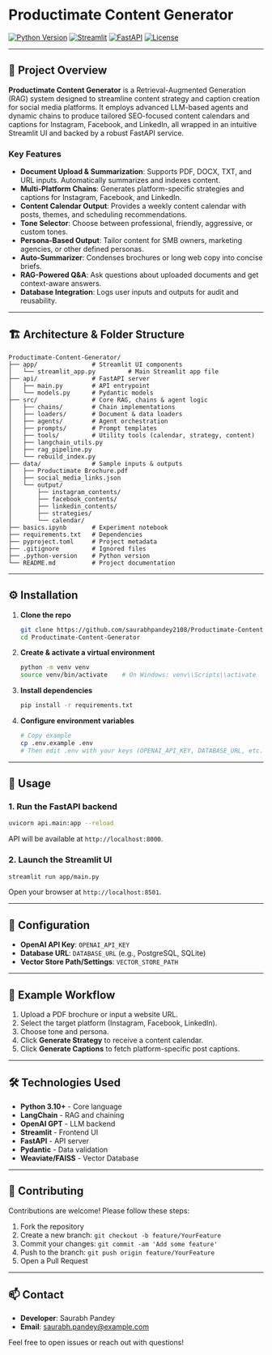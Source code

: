 # Productimate Content Generator

[![Python Version](https://img.shields.io/badge/python-3.10%2B-blue)](https://www.python.org/)
[![Streamlit](https://img.shields.io/badge/streamlit-yes-brightgreen)](https://streamlit.io/)
[![FastAPI](https://img.shields.io/badge/fastapi-yes-blue)](https://fastapi.tiangolo.com/)
[![License](https://img.shields.io/badge/license-MIT-yellow.svg)](LICENSE)

---

## 🚀 Project Overview

**Productimate Content Generator** is a Retrieval-Augmented Generation (RAG) system designed to streamline content strategy and caption creation for social media platforms. It employs advanced LLM-based agents and dynamic chains to produce tailored SEO-focused content calendars and captions for Instagram, Facebook, and LinkedIn, all wrapped in an intuitive Streamlit UI and backed by a robust FastAPI service.

### Key Features

* **Document Upload & Summarization**: Supports PDF, DOCX, TXT, and URL inputs. Automatically summarizes and indexes content.
* **Multi-Platform Chains**: Generates platform-specific strategies and captions for Instagram, Facebook, and LinkedIn.
* **Content Calendar Output**: Provides a weekly content calendar with posts, themes, and scheduling recommendations.
* **Tone Selector**: Choose between professional, friendly, aggressive, or custom tones.
* **Persona-Based Output**: Tailor content for SMB owners, marketing agencies, or other defined personas.
* **Auto-Summarizer**: Condenses brochures or long web copy into concise briefs.
* **RAG-Powered Q\&A**: Ask questions about uploaded documents and get context-aware answers.
* **Database Integration**: Logs user inputs and outputs for audit and reusability.

---

## 🏗️ Architecture & Folder Structure

```
Productimate-Content-Generator/
├── app/               # Streamlit UI components
│   └── streamlit_app.py         # Main Streamlit app file
├── api/               # FastAPI server
│   ├── main.py        # API entrypoint
│   └── models.py      # Pydantic models
├── src/               # Core RAG, chains & agent logic
│   ├── chains/        # Chain implementations
│   ├── loaders/       # Document & data loaders
│   ├── agents/        # Agent orchestration
│   ├── prompts/       # Prompt templates
│   ├── tools/         # Utility tools (calendar, strategy, content)
│   ├── langchain_utils.py
│   ├── rag_pipeline.py
│   └── rebuild_index.py
├── data/              # Sample inputs & outputs
│   ├── Productimate Brochure.pdf
│   ├── social_media_links.json
│   └── output/
│       ├── instagram_contents/
│       ├── facebook_contents/
│       ├── linkedin_contents/
│       ├── strategies/
│       └── calendar/
├── basics.ipynb       # Experiment notebook
├── requirements.txt   # Dependencies
├── pyproject.toml     # Project metadata
├── .gitignore         # Ignored files
├── .python-version    # Python version
└── README.md          # Project documentation
```

---

## ⚙️ Installation

1. **Clone the repo**

   ```bash
   git clone https://github.com/saurabhpandey2108/Productimate-Content-Generator.git
   cd Productimate-Content-Generator
   ```

2. **Create & activate a virtual environment**

   ```bash
   python -m venv venv
   source venv/bin/activate    # On Windows: venv\\Scripts\\activate
   ```

3. **Install dependencies**

   ```bash
   pip install -r requirements.txt
   ```

4. **Configure environment variables**

   ```bash
   # Copy example
   cp .env.example .env
   # Then edit .env with your keys (OPENAI_API_KEY, DATABASE_URL, etc.)
   ```

---

## 🚀 Usage

### 1. Run the FastAPI backend

```bash
uvicorn api.main:app --reload
```

API will be available at `http://localhost:8000`.

### 2. Launch the Streamlit UI

```bash
streamlit run app/main.py
```

Open your browser at `http://localhost:8501`.

---

## 🔧 Configuration

* **OpenAI API Key**: `OPENAI_API_KEY`
* **Database URL**: `DATABASE_URL` (e.g., PostgreSQL, SQLite)
* **Vector Store Path/Settings**: `VECTOR_STORE_PATH`

---

## 🎯 Example Workflow

1. Upload a PDF brochure or input a website URL.
2. Select the target platform (Instagram, Facebook, LinkedIn).
3. Choose tone and persona.
4. Click **Generate Strategy** to receive a content calendar.
5. Click **Generate Captions** to fetch platform-specific post captions.

---

## 🛠️ Technologies Used

* **Python 3.10+** - Core language
* **LangChain** - RAG and chaining
* **OpenAI GPT** - LLM backend
* **Streamlit** - Frontend UI
* **FastAPI** - API server
* **Pydantic** - Data validation
* **Weaviate/FAISS** - Vector Database

---

## 🤝 Contributing

Contributions are welcome! Please follow these steps:

1. Fork the repository
2. Create a new branch: `git checkout -b feature/YourFeature`
3. Commit your changes: `git commit -am 'Add some feature'`
4. Push to the branch: `git push origin feature/YourFeature`
5. Open a Pull Request

---

## 📫 Contact

* **Developer**: Saurabh Pandey
* **Email**: [saurabh.pandey@example.com](mailto:saurabhpandey59254@gmail.com)

Feel free to open issues or reach out with questions!

